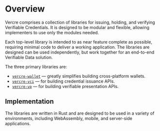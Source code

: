 # Overview

Vercre comprises a collection of libraries for issuing, holding, and verifying Verifiable Credentials. It is designed to be modular and flexible, allowing implementers to use only the modules needed.

Each top-level library is intended to as near feature complete as possible, requiring minimal code to deliver a working application. The libraries are designed can be used independently, but work together for an end-to-end Verifiable Data solution.

The three primary libraries are:

- [`vercre-wallet`](../vercre-wallet/) — greatly simplifies building cross-platform wallets.
- [`vercre-vci`](../vercre-vci/) — for building credential issuance APIs.
- [`vercre-vp`](../vercre-vp/) — for building verifiable presentation APIs.

## Implementation

The libraries are written in Rust and are designed to be used in a variety of environments, including WebAssembly, mobile, and server-side applications.

